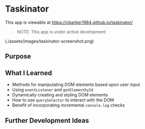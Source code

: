# Taskinator
This app is viewable at <https://cbarber1984.github.io/taskinator/>
> NOTE: This app is under active development

(./assets/images/taskinator-screenshot.png)



## Purpose


## What I Learned
- Methods for manipulating DOM elements based upon user input
- Using `eventListener` and `getElementbyId`
- Dynamically creating and styling DOM elements
- How to use `querySelector` to interact with the DOM
- Benefit of incorporating incremental `console.log` checks

## Further Development Ideas

